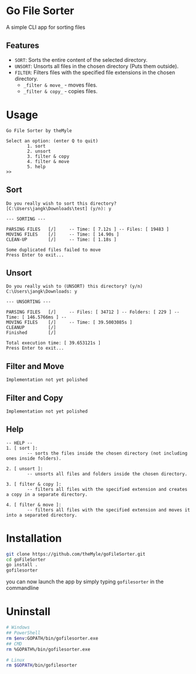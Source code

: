 # Go File Sorter

A simple CLI app for sorting files

## Features

- `SORT`: Sorts the entire content of the selected directory.
- `UNSORT`: Unsorts all files in the chosen directory (Puts them outside).
- `FILTER`: Filters files with the specified file extensions in the chosen
  directory.
  - `_filter & move_` - moves files.
  - `_filter & copy_` - copies files.

# Usage

```
Go File Sorter by theMyle

Select an option: (enter Q to quit)
        1. sort
        2. unsort
        3. filter & copy
        4. filter & move
        5. help
>>
```

## Sort

```
Do you really wish to sort this directory?
[C:\Users\jangk\Downloads\test] (y/n): y

--- SORTING ---

PARSING FILES   [/]     -- Time: [ 7.12s ] -- Files: [ 19483 ]
MOVING FILES    [/]     -- Time: [ 14.90s ]
CLEAN-UP        [/]     -- Time: [ 1.18s ]

Some duplicated files failed to move
Press Enter to exit...
```

## Unsort

```
Do you really wish to (UNSORT) this directory? (y/n)
C:\Users\jangk\Downloads: y

--- UNSORTING ---

PARSING FILES   [/]     -- Files: [ 34712 ] -- Folders: [ 229 ] -- Time: [ 146.5766ms ] --
MOVING FILES    [/]     -- Time: [ 39.5003085s ]
CLEANUP         [/]
Finished        [/]

Total execution time: [ 39.653121s ]
Press Enter to exit...
```

## Filter and Move

```
Implementation not yet polished
```

## Filter and Copy

```
Implementation not yet polished
```

## Help

```
-- HELP --
1. [ sort ]:
        -- sorts the files inside the chosen directory (not including ones inside folders).

2. [ unsort ]:
        -- unsorts all files and folders inside the chosen directory.

3. [ filter & copy ]:
        -- filters all files with the specified extension and creates a copy in a separate directory.

4. [ filter & move ]:
        -- filters all files with the specified extension and moves it into a separated directory.
```

# Installation

```bash
git clone https://github.com/theMyle/goFileSorter.git
cd goFileSorter
go install .
gofilesorter
```
you can now launch the app by simply typing `gofilesorter` in the commandline 

# Uninstall

```bash
# Windows
## PowerShell
rm $env:GOPATH/bin/gofilesorter.exe
## CMD
rm %GOPATH%/bin/gofilesorter.exe

# Linux
rm $GOPATH/bin/gofilesorter
```
